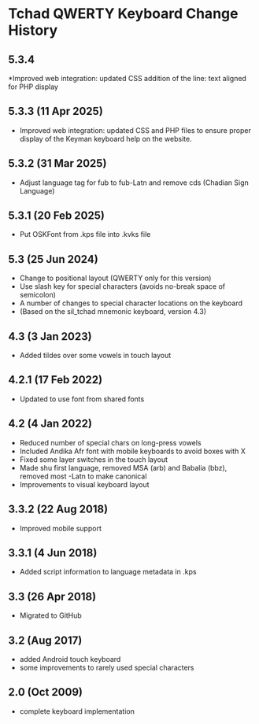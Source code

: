 Tchad QWERTY Keyboard Change History
=======================
5.3.4
------------------
*Improved web integration: updated CSS
 addition of the line: text aligned for PHP display

5.3.3 (11 Apr 2025)
------------------
* Improved web integration: updated CSS and PHP files 
  to ensure proper display of the Keyman keyboard help on the website.

5.3.2 (31 Mar 2025)
------------------
* Adjust language tag for fub to fub-Latn and 
  remove cds (Chadian Sign Language)

5.3.1 (20 Feb 2025)
------------------
* Put OSKFont from .kps file into .kvks file

5.3 (25 Jun 2024)
------------------
* Change to positional layout (QWERTY only for this version)
* Use slash key for special characters (avoids no-break space of semicolon)
* A number of changes to special character locations on the keyboard
* (Based on the sil_tchad mnemonic keyboard, version 4.3)

4.3 (3 Jan 2023)
------------------
* Added tildes over some vowels in touch layout

4.2.1 (17 Feb 2022)
------------------
* Updated to use font from shared fonts

4.2 (4 Jan 2022)
------------------
* Reduced number of special chars on long-press vowels
* Included Andika Afr font with mobile keyboards to avoid boxes with X
* Fixed some layer switches in the touch layout
* Made shu first language, removed MSA (arb) and Babalia (bbz), removed most -Latn to make canonical
* Improvements to visual keyboard layout

3.3.2 (22 Aug 2018)
------------------
* Improved mobile support

3.3.1 (4 Jun 2018)
------------------
* Added script information to language metadata in .kps

3.3 (26 Apr 2018)
-----------------
* Migrated to GitHub

3.2 (Aug 2017)
-----------------
* added Android touch keyboard
* some improvements to rarely used special characters

2.0 (Oct 2009)
-----------------
* complete keyboard implementation
